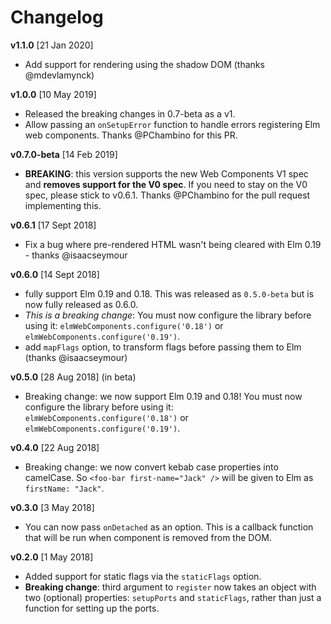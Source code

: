 # Changelog

**v1.1.0** [21 Jan 2020]

* Add support for rendering using the shadow DOM (thanks @mdevlamynck)

**v1.0.0** [10 May 2019]

* Released the breaking changes in 0.7-beta as a v1.
* Allow passing an `onSetupError` function to handle errors registering Elm web components. Thanks @PChambino for this PR.

**v0.7.0-beta** [14 Feb 2019]

* **BREAKING**: this version supports the new Web Components V1 spec and **removes support for the V0 spec**. If you need to stay on the V0 spec, please stick to v0.6.1. Thanks @PChambino for the pull request implementing this.

**v0.6.1** [17 Sept 2018]

* Fix a bug where pre-rendered HTML wasn't being cleared with Elm 0.19 - thanks @isaacseymour

**v0.6.0** [14 Sept 2018]

* fully support Elm 0.19 and 0.18. This was released as `0.5.0-beta` but is now fully released as 0.6.0.
* _This is a breaking change_: You must now configure the library before using it: `elmWebComponents.configure('0.18')` or `elmWebComponents.configure('0.19')`.
* add `mapFlags` option, to transform flags before passing them to Elm (thanks @isaacseymour)

**v0.5.0** [28 Aug 2018] (in beta)

* Breaking change: we now support Elm 0.19 and 0.18! You must now configure the library before using it: `elmWebComponents.configure('0.18')` or `elmWebComponents.configure('0.19')`.

**v0.4.0** [22 Aug 2018]

* Breaking change: we now convert kebab case properties into camelCase. So `<foo-bar first-name="Jack" />` will be given to Elm as `firstName: "Jack"`.

**v0.3.0** [3 May 2018]

* You can now pass `onDetached` as an option. This is a callback function that will be run when component is removed from the DOM.

**v0.2.0** [1 May 2018]

* Added support for static flags via the `staticFlags` option.
* **Breaking change**: third argument to `register` now takes an object with two (optional) properties: `setupPorts` and `staticFlags`, rather than just a function for setting up the ports.
